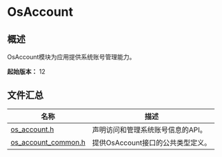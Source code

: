 # OsAccount

## 概述

OsAccount模块为应用提供系统账号管理能力。

**起始版本：** 12

## 文件汇总

| 名称 | 描述 |
| -- | -- |
| [os_account.h](capi-os-account-h.md) | 声明访问和管理系统账号信息的API。 |
| [os_account_common.h](capi-os-account-common-h.md) | 提供OsAccount接口的公共类型定义。 |
